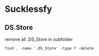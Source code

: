 # Sucklessfy

## DS.Store

remove all .DS_Store in subfolder

```shell
find . -name '.DS_Store' -type f -delete
```
